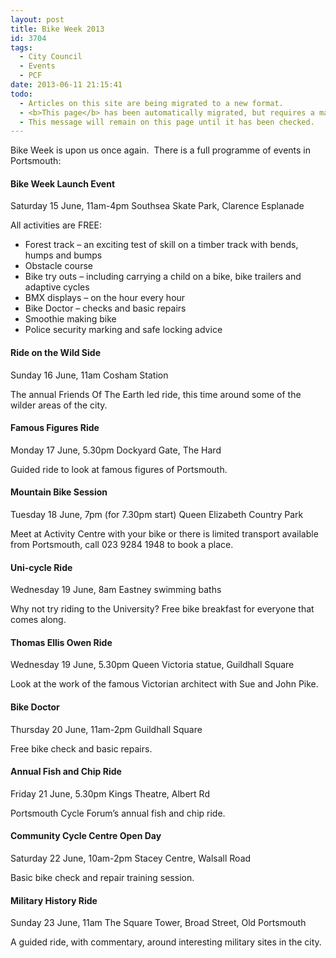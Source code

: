 ```yaml
---
layout: post
title: Bike Week 2013
id: 3704
tags:
  - City Council
  - Events
  - PCF
date: 2013-06-11 21:15:41
todo:
  - Articles on this site are being migrated to a new format.
  - <b>This page</b> has been automatically migrated, but requires a manual check-&amp;-tune to ensure the format and links all work as expected.
  - This message will remain on this page until it has been checked.
---
```


Bike Week is upon us once again.  There is a full programme of events in Portsmouth:

#### Bike Week Launch Event

Saturday 15 June, 11am-4pm
Southsea Skate Park, Clarence Esplanade

All activities are FREE:

*   Forest track – an exciting test of skill on a timber track with bends, humps and bumps
*   Obstacle course
*   Bike try outs – including carrying a child on a bike, bike trailers and adaptive cycles
*   BMX displays – on the hour every hour
*   Bike Doctor – checks and basic repairs
*   Smoothie making bike
*   Police security marking and safe locking advice

#### Ride on the Wild Side

Sunday 16 June, 11am
Cosham Station

The annual Friends Of The Earth led ride, this time around some of the wilder areas of the city.

#### Famous Figures Ride

Monday 17 June, 5.30pm
Dockyard Gate, The Hard

Guided ride to look at famous figures of Portsmouth.

#### Mountain Bike Session

Tuesday 18 June, 7pm (for 7.30pm start)
Queen Elizabeth Country Park

Meet at Activity Centre with your bike or there is limited transport available from Portsmouth, call 023 9284 1948 to book a place.

#### Uni-cycle Ride

Wednesday 19 June, 8am
Eastney swimming baths

Why not try riding to the University? Free bike breakfast for everyone that comes along.

#### Thomas Ellis Owen Ride

Wednesday 19 June, 5.30pm
Queen Victoria statue, Guildhall Square

Look at the work of the famous Victorian architect with Sue and John Pike.

#### Bike Doctor

Thursday 20 June, 11am-2pm
Guildhall Square

Free bike check and basic repairs.

#### Annual Fish and Chip Ride

Friday 21 June, 5.30pm
Kings Theatre, Albert Rd

Portsmouth Cycle Forum’s annual fish and chip ride.

#### Community Cycle Centre Open Day

Saturday 22 June, 10am-2pm
Stacey Centre, Walsall Road

Basic bike check and repair training session.

#### Military History Ride

Sunday 23 June, 11am
The Square Tower, Broad Street, Old Portsmouth

A guided ride, with commentary, around interesting military sites in the city.